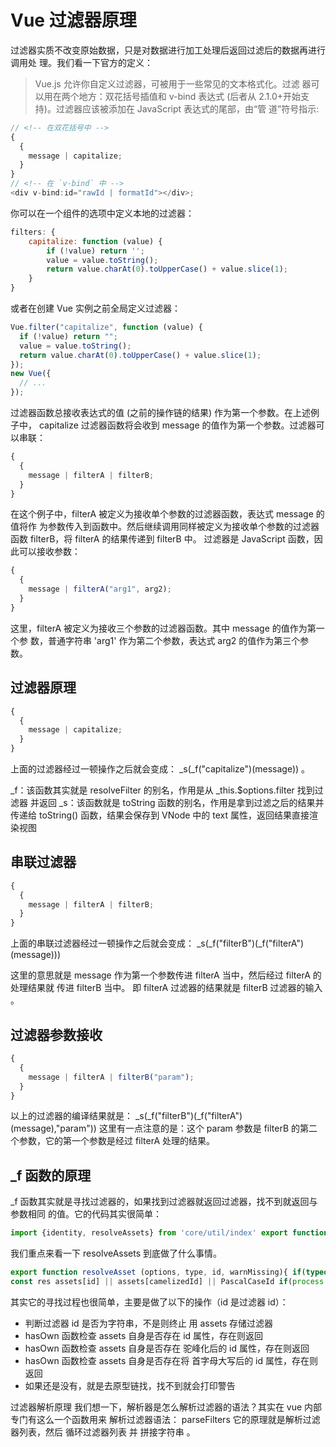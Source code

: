 # Vue 过滤器原理

过滤器实质不改变原始数据，只是对数据进⾏加⼯处理后返回过滤后的数据再进⾏调⽤处 理。我们看⼀下官⽅的定义：

> Vue.js 允许你⾃定义过滤器，可被⽤于⼀些常⻅的⽂本格式化。过滤 器可以⽤在两个地⽅：双花括号插值和 v-bind 表达式 (后者从 2.1.0+开始⽀持)。过滤器应该被添加在 JavaScript 表达式的尾部，由“管 道”符号指⽰:

```js
// <!-- 在双花括号中 -->
{
  {
    message | capitalize;
  }
}
// <!-- 在 `v-bind` 中 -->
<div v-bind:id="rawId | formatId"></div>;
```

你可以在⼀个组件的选项中定义本地的过滤器：

```js
filters: {
    capitalize: function (value) {
        if (!value) return '';
        value = value.toString();
        return value.charAt(0).toUpperCase() + value.slice(1);
    }
}
```

或者在创建 Vue 实例之前全局定义过滤器：

```js
Vue.filter("capitalize", function (value) {
  if (!value) return "";
  value = value.toString();
  return value.charAt(0).toUpperCase() + value.slice(1);
});
new Vue({
  // ...
});
```

过滤器函数总接收表达式的值 (之前的操作链的结果) 作为第⼀个参数。在上述例⼦中，
capitalize 过滤器函数将会收到 message 的值作为第⼀个参数。过滤器可以串联：

```js
{
  {
    message | filterA | filterB;
  }
}
```

在这个例⼦中，filterA 被定义为接收单个参数的过滤器函数，表达式 message 的值将作 为参数传⼊到函数中。然后继续调⽤同样被定义为接收单个参数的过滤器函数 filterB，将
filterA 的结果传递到 filterB 中。 过滤器是 JavaScript 函数，因此可以接收参数：

```js
{
  {
    message | filterA("arg1", arg2);
  }
}
```

这⾥，filterA 被定义为接收三个参数的过滤器函数。其中 message 的值作为第⼀个参 数，普通字符串 'arg1' 作为第⼆个参数，表达式 arg2 的值作为第三个参数。

## 过滤器原理

```js
{
  {
    message | capitalize;
  }
}
```

上⾯的过滤器经过⼀顿操作之后就会变成： \_s(\_f("capitalize")(message)) 。

\_f：该函数其实就是 resolveFilter 的别名，作⽤是从 \_this.$options.filter 找到过滤器 并返回
\_s：该函数就是 toString 函数的别名，作⽤是拿到过滤之后的结果并传递给 toString()
函数，结果会保存到 VNode 中的 text 属性，返回结果直接渲染视图

## 串联过滤器

```js
{
  {
    message | filterA | filterB;
  }
}
```

上⾯的串联过滤器经过⼀顿操作之后就会变成： \_s(\_f("filterB")(\_f("filterA")(message)))

这⾥的意思就是 message 作为第⼀个参数传进 filterA 当中，然后经过 filterA 的处理结果就 传进 filterB 当中。 即 filterA 过滤器的结果就是 filterB 过滤器的输⼊ 。

## 过滤器参数接收

```js
{
  {
    message | filterA | filterB("param");
  }
}
```

以上的过滤器的编译结果就是： \_s(\_f("filterB")(\_f("filterA")(message),"param")) 这⾥有⼀点注意的是：这个 param 参数是 filterB 的第⼆个参数，它的第⼀个参数是经过
filterA 处理的结果。

## \_f 函数的原理

\_f 函数其实就是寻找过滤器的，如果找到过滤器就返回过滤器，找不到就返回与参数相同 的值。它的代码其实很简单：

```js
import {identity, resolveAssets} from 'core/util/index' export function resolveFilter(id){ return resolveAssets(this.$options, 'filters', id, true) || identity }
```

我们重点来看⼀下 resolveAssets 到底做了什么事情。

```js
export function resolveAsset (options, type, id, warnMissing){ if(typeof(id) !== 'string'){ return }const assets = options[type] if(hasOwn(assets, id)) return assets[id] const camelizedId = camelize(id) if(hasOwn(assets, camelizedId)) return assets[camelizedId] const PascalCaseId = capitlize(camelizedId) if(hasOwn(assets, PascalCaseId)) return assets[PascalCaseId] //检查原型链
const res assets[id] || assets[camelizedId] || PascalCaseId if(process.env.NODE_ENV!=='production'&& warnMissing&&!res){ warn('Fail to resolve' + type.slice(0,-1)+':'+id, options) }return res }
```

其实它的寻找过程也很简单，主要是做了以下的操作（id 是过滤器 id）：

- 判断过滤器 id 是否为字符串，不是则终⽌ ⽤ assets 存储过滤器
- hasOwn 函数检查 assets ⾃⾝是否存在 id 属性，存在则返回
- hasOwn 函数检查 assets ⾃⾝是否存在 驼峰化后的 id 属性，存在则返回
- hasOwn 函数检查 assets ⾃⾝是否存在将 ⾸字⺟⼤写后的 id 属性，存在则返回
- 如果还是没有，就是去原型链找，找不到就会打印警告

过滤器解析原理 我们想⼀下，解析器是怎么解析过滤器的语法？其实在 vue 内部专门有这么⼀个函数⽤来 解析过滤器语法： parseFilters 它的原理就是解析过滤器列表，然后 循环过滤器列表 并 拼接字符串 。
